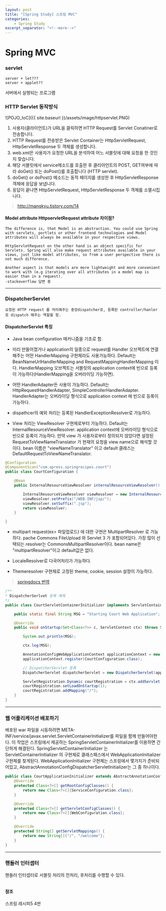 ```yaml
---
layout: post
title: "[Spring Study] 스프링 MVC"
categories:
    - Spring Study
excerpt_separator: "<!--more-->"
---
```


# Spring MVC

### servlet
```
server + let???
server + applet??
```
서버에서 실행되는 프로그램

### HTTP Servlet 동작방식

![POJO_IoC]({{ site.baseurl }}/assets/image/httpservlet.PNG)

1. 사용자(클라이언트)가 URL을 클릭하면 HTTP Request를 Servlet Conatiner로 전송합니다.
2. HTTP Request를 전송받은 Servlet Container는 HttpServletRequest, HttpServletResponse 두 객체를 생성합니다.
3. web.xml은 사용자가 요청한 URL을 분석하여 어느 서블릿에 대해 요청을 한 것인지 찾습니다.
4. 해당 서블릿에서 service메소드를 호출한 후 클리아언트의 POST, GET여부에 따라 doGet() 또는 doPost()를 호출합니다 (HTTP servlet).
5. doGet() or doPost() 메소드는 동적 페이지를 생성한 후 HttpServletResponse객체에 응답을 보냅니다.
6. 응답이 끝나면 HttpServletRequest, HttpServletResponse 두 객체를 소멸시킵니다.

> http://mangkyu.tistory.com/14

#### Model attribute HttpservletRequest attribute 차이점?
```
The difference is, that Model is an abstraction. You could use Spring with servlets, portlets or other frontend technologies and Model attributes will always be available in your respective views.

HttpServletRequest on the other hand is an object specific for Servlets. Spring will also make request attributes available in your views, just like model attributes, so from a user perspective there is not much difference.

Another aspect is that models are more lightweight and more convenient to work with (e.g iterating over all attributes in a model map is easier than in a request).
-stackoverflow 답변 중
```
- - -
### DispatcherServlet

```
요청된 HTTP request 를 처리해주는 중앙dispatcher로, 등록된 controller/hanler로 dispatch 해주는 역할을 함.
```
#### DispatcherServlet 특징
- Java bean configuration 매커니즘을 기초로 함.

- 미리 만들어졌거나 application의 일종으로 request를 Handler 오브젝트에 연결해주는 어떤 HandlerMapping 구현체라도 사용가능하다. Default는 BeanNameUrlHandlerMapping and RequestMappingHandlerMapping 이다. HandlerMapping 오브젝트는 서블릿의 application context에 빈으로 등록이 가능하다(HandlerMapping을 오버라이딩 가능하면). 

- 어떤 HandlerAdapter든 사용이 가능하다. Default는 HttpRequestHandlerAdapter, SimpleControllerHandlerAdapter. HandlerAdapter는 오버라이딩 형식으로 application context 에 빈으로 등록이 가능하다.

- dispathcer의 예외 처리는 등록된 HandlerExceptionResolver로 가능하다.

- View 처리는 ViewResolver 구현체로부터 가능하다. Default는 InternalResourceViewResolver. application context에 오버라이딩 형식으로 빈으로 등록이 가능하다. 만약 view 가 사용자로부터 정의되지 않았다면 설정된 RequestToViewNameTranslator 가 현재의 요청을 view name으로 해석할 것이다. bean 이름은 "viewNameTranslator" 이고 default 클래스는 DefaultRequestToViewNameTranslator.
```java
@Configuration
@ComponentScan("com.apress.springrecipes.court")
public class CourtConfiguration {

    @Bean
    public InternalResourceViewResolver internalResourceViewResolver() {

        InternalResourceViewResolver viewResolver = new InternalResourceViewResolver();
        viewResolver.setPrefix("/WEB-INF/jsp/");
        viewResolver.setSuffix(".jsp");
        return viewResolver;
    }

}
```

- multipart request(ex> 파일업로드) 에 대한 구현은 MultipartResolver 로 가능하다. pache Commons FileUpload 와 Servlet 3 가 포함되어있다. 가장 많이 선택되는 resolver는 CommonsMultipartResolver이다. bean name은 "multipartResolver"이고 default값은 없다.

- LocaleResolver로 다국어처리가 가능하다.

- Themeresolver 구현체로 고정된 theme, cookie, session 설정이 가능하다.
> [springdocs 번역](https://docs.spring.io/spring/docs/current/javadoc-api/org/springframework/web/servlet/DispatcherServlet.html)

```java
/**
* DispatcherSerlvet 등록 예제
*/
public class CourtServletContainerInitializer implements ServletContainerInitializer {

    public static final String MSG = "Starting Court Web Application";

    @Override
    public void onStartup(Set<Class<?>> c, ServletContext ctx) throws ServletException {

        System.out.println(MSG);

        ctx.log(MSG);

        AnnotationConfigWebApplicationContext applicationContext = new AnnotationConfigWebApplicationContext();
        applicationContext.register(CourtConfiguration.class);

        // DispatcherServlet 등록
        DispatcherServlet dispatcherServlet = new DispatcherServlet(applicationContext);

        ServletRegistration.Dynamic courtRegistration = ctx.addServlet("court", dispatcherServlet);
        courtRegistration.setLoadOnStartup(1);
        courtRegistration.addMapping("/");
    }
}
```

- - -
### 웹 어플리케이션 배포하기

배포된 war 파일을 시동하려면 META-INF/service/javax.servlet.ServletContainerInitializer를 파일을 함께 만들어야한다. 이 작업은 스프링에서 제공하는 SpringServletContainerInitializer를 이용하면 간단하게 해결된다.
SpringServletContainerInitializer 는 ServletContainerInitializer 의 구현체로 클래스패스에서 WebApplicationInitializer 구현체를 찾게된다. WebApplicationInitializer 구현체는 스프링에서 몇가지가 준비되어있고, AbstractAnnotationConfigDispatcherServletInitializer는 그 중 하나이다.
```java
public class CourtApplicationInitializer extends AbstractAnnotationConfigDispatcherServletInitializer {
    @Override
    protected Class<?>[] getRootConfigClasses() {
        return new Class<?>[]{ServiceConfiguration.class};
    }

    @Override
    protected Class<?>[] getServletConfigClasses() {
        return new Class<?>[]{WebConfiguration.class};
    }

    @Override
    protected String[] getServletMappings() {
        return new String[]{"/", "/welcome"};
    }
}
```

- - -
### 핸들러 인터셉터
핸들러 인터셉터로 서블릿 처리의 전처리, 후처리를 수행할 수 있다.

```java

```

#### 참조
스프링 레시피5 4판